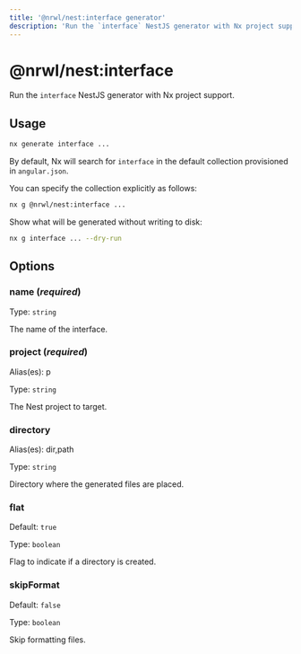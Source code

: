 ```yaml
---
title: '@nrwl/nest:interface generator'
description: 'Run the `interface` NestJS generator with Nx project support.'
---
```


# @nrwl/nest:interface

Run the `interface` NestJS generator with Nx project support.

## Usage

```bash
nx generate interface ...
```

By default, Nx will search for `interface` in the default collection provisioned in `angular.json`.

You can specify the collection explicitly as follows:

```bash
nx g @nrwl/nest:interface ...
```

Show what will be generated without writing to disk:

```bash
nx g interface ... --dry-run
```

## Options

### name (_**required**_)

Type: `string`

The name of the interface.

### project (_**required**_)

Alias(es): p

Type: `string`

The Nest project to target.

### directory

Alias(es): dir,path

Type: `string`

Directory where the generated files are placed.

### flat

Default: `true`

Type: `boolean`

Flag to indicate if a directory is created.

### skipFormat

Default: `false`

Type: `boolean`

Skip formatting files.

